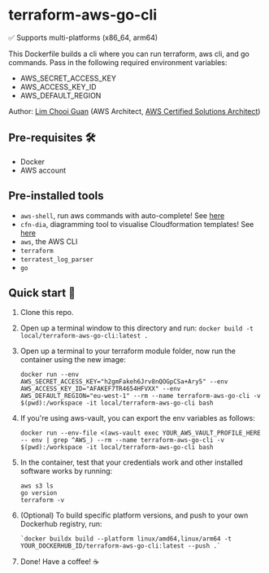 # terraform-aws-go-cli

✅ Supports multi-platforms (x86_64, arm64)  

This Dockerfile builds a cli where you can run terraform, aws cli, and go commands.  Pass in the following required environment variables:
- AWS_SECRET_ACCESS_KEY
- AWS_ACCESS_KEY_ID
- AWS_DEFAULT_REGION

Author: [Lim Chooi Guan](https://www.linkedin.com/in/cgl88/) (AWS Architect, [AWS Certified Solutions Architect](https://www.credly.com/badges/c54918d6-6370-4099-afa8-122d6d4fa067))

## Pre-requisites 🛠
* Docker  
* AWS account

## Pre-installed tools
- `aws-shell`, run aws commands with auto-complete!  See [here](https://github.com/awslabs/aws-shell)
- `cfn-dia`, diagramming tool to visualise Cloudformation templates!  See [here](https://github.com/mhlabs/cfn-diagram)
- `aws`, the AWS CLI
- `terraform`
- `terratest_log_parser`
- `go`
## Quick start 🍕
1. Clone this repo.
2. Open up a terminal window to this directory and run:
   `docker build -t local/terraform-aws-go-cli:latest .`

3. Open up a terminal to your terraform module folder, now run the container using the new image:

    `docker run --env AWS_SECRET_ACCESS_KEY="h2gmFakeh6Jrv8nQOGpCSa+Ary5" --env AWS_ACCESS_KEY_ID="AFAKEF7TR4654HFVXX" --env AWS_DEFAULT_REGION="eu-west-1" --rm --name terraform-aws-go-cli -v $(pwd):/workspace -it local/terraform-aws-go-cli bash`

4. If you're using aws-vault, you can export the env variables as follows:

    `docker run --env-file <(aws-vault exec YOUR_AWS_VAULT_PROFILE_HERE -- env | grep ^AWS_) --rm --name terraform-aws-go-cli -v $(pwd):/workspace -it local/terraform-aws-go-cli bash`

5. In the container, test that your credentials work and other installed software works by running:
   ```
   aws s3 ls
   go version
   terraform -v
   ```

6. (Optional) To build specific platform versions, and push to your own Dockerhub registry, run:
   ```
   `docker buildx build --platform linux/amd64,linux/arm64 -t YOUR_DOCKERHUB_ID/terraform-aws-go-cli:latest --push .`
   ```

7. Done! Have a coffee! ☕️
